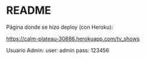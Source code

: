 # README

Página donde se hizo deploy (con Heroku):

https://calm-plateau-30886.herokuapp.com/tv_shows

Usuario Admin:
user: admin
pass: 123456

